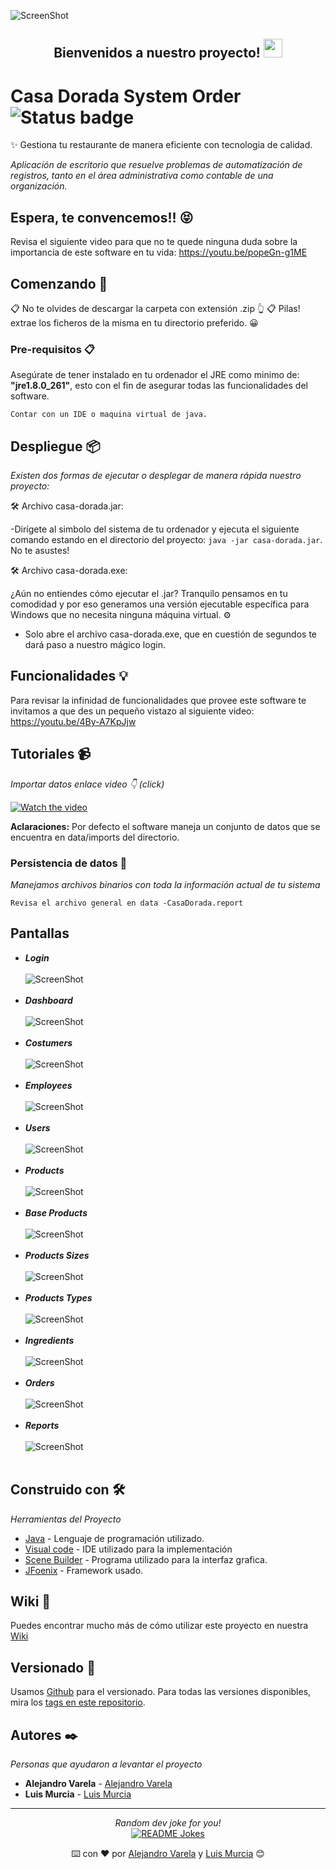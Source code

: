 ![ScreenShot](https://github.com/alejandro945/system-order-casa-dorada/blob/master/src/ui/assets/img/casa-dorada-removebg-preview.png)<br>
<div align="center">
<h2> Bienvenidos a nuestro proyecto! <img src="https://github.com/ABSphreak/ABSphreak/blob/master/gifs/Hi.gif" width="30px"></h2>
</div>

# Casa Dorada System Order ![Status badge](https://img.shields.io/badge/status-in%20progress-yellow)

✨ Gestiona tu restaurante de manera eficiente con tecnologia de calidad.

_Aplicación de escritorio que resuelve problemas de automatización de registros, tanto en el área administrativa como contable de una organización._

## Espera, te convencemos!! 😝

Revisa el siguiente video para que no te quede ninguna duda sobre la importancia de este software en tu vida: https://youtu.be/popeGn-g1ME

## Comenzando 🚀

📋 No te olvides de descargar la carpeta con extensión .zip 👆
📋 Pilas! extrae los ficheros de la misma en tu directorio preferido. 😀

### Pre-requisitos 📋

Asegúrate de tener instalado en tu ordenador el JRE como minimo de: **"jre1.8.0_261"**, esto con el fin de asegurar todas las funcionalidades del software.

```
Contar con un IDE o maquina virtual de java.
```

## Despliegue 📦

_Existen dos formas de ejecutar o desplegar de manera rápida nuestro proyecto:_

🛠 Archivo casa-dorada.jar: 

-Dirígete al simbolo del sistema de tu ordenador y ejecuta el siguiente comando estando en el directorio del proyecto: ```java -jar casa-dorada.jar```. No te asustes!

🛠 Archivo casa-dorada.exe:

¿Aún no entiendes cómo ejecutar el .jar? Tranquilo pensamos en tu comodidad y por eso generamos una versión ejecutable específica para Windows que no necesita ninguna máquina virtual. ⚙️

- Solo abre el archivo casa-dorada.exe, que en cuestión de segundos te dará paso a nuestro mágico login.

## Funcionalidades 💡

Para revisar la infinidad de funcionalidades que provee este software te invitamos a que des un pequeño vistazo al siguiente video: https://youtu.be/4By-A7KpJjw


## Tutoriales 📹

_Importar datos enlace video 👇 (click)_

[![Watch the video](https://i.imgur.com/p8RyyS1.png)](https://youtu.be/NMClQ0Blcyk)

**Aclaraciones:** Por defecto el software maneja un conjunto de datos que se encuentra en data/imports del directorio.

### Persistencia de datos 🔩

_Manejamos archivos binarios con toda la información actual de tu sistema_

```
Revisa el archivo general en data -CasaDorada.report
```
## Pantallas 

* <b>_Login_</b> <br><br>
![ScreenShot](https://github.com/alejandro945/system-order-casa-dorada/blob/master/src/ui/assets/img/loginR.png)<br><br>
* <b>_Dashboard_</b> <br><br>
![ScreenShot](https://github.com/alejandro945/system-order-casa-dorada/blob/master/src/ui/assets/img/dashboard.png)<br><br>
* <b>_Costumers_</b> <br><br>
![ScreenShot](https://github.com/alejandro945/system-order-casa-dorada/blob/master/src/ui/assets/img/costumers.png)<br><br>
* <b>_Employees_</b> <br><br>
![ScreenShot](https://github.com/alejandro945/system-order-casa-dorada/blob/master/src/ui/assets/img/employees.png)<br><br>
* <b>_Users_</b> <br><br>
![ScreenShot](https://github.com/alejandro945/system-order-casa-dorada/blob/master/src/ui/assets/img/users.png)<br><br>
* <b>_Products_</b> <br><br>
![ScreenShot](https://github.com/alejandro945/system-order-casa-dorada/blob/master/src/ui/assets/img/products.png)<br><br>
* <b>_Base Products_</b> <br><br>
![ScreenShot](https://github.com/alejandro945/system-order-casa-dorada/blob/master/src/ui/assets/img/baseProducts.png)<br><br>
* <b>_Products Sizes_</b> <br><br>
![ScreenShot](https://github.com/alejandro945/system-order-casa-dorada/blob/master/src/ui/assets/img/productSizes.png)<br><br>
* <b>_Products Types_</b> <br><br>
![ScreenShot](https://github.com/alejandro945/system-order-casa-dorada/blob/master/src/ui/assets/img/productTypes.png)<br><br>
* <b>_Ingredients_</b> <br><br>
![ScreenShot](https://github.com/alejandro945/system-order-casa-dorada/blob/master/src/ui/assets/img/ingredients.png)<br><br>
* <b>_Orders_</b> <br><br>
![ScreenShot](https://github.com/alejandro945/system-order-casa-dorada/blob/master/src/ui/assets/img/orders.png)<br><br>
* <b>_Reports_</b> <br><br>
![ScreenShot](https://github.com/alejandro945/system-order-casa-dorada/blob/master/src/ui/assets/img/eReports.png)<br><br>

## Construido con 🛠️

_Herramientas del Proyecto_

* [Java](https://www.oracle.com/co/java/technologies/javase/javase-jdk8-downloads.html) - Lenguaje de programación utilizado.
* [Visual code](https://code.visualstudio.com/) - IDE utilizado para la implementación
* [Scene Builder](https://gluonhq.com/products/scene-builder/) - Programa utilizado para la interfaz grafica.
* [JFoenix](https://github.com/sshahine/JFoenix) - Framework usado.

## Wiki 📖

Puedes encontrar mucho más de cómo utilizar este proyecto en nuestra [Wiki](https://github.com/tu/proyecto/wiki)

## Versionado 📌

Usamos [Github](https://github.com/) para el versionado. Para todas las versiones disponibles, mira los [tags en este repositorio](#).

## Autores ✒️

_Personas que ayudaron a levantar el proyecto_

* **Alejandro Varela** - [Alejandro Varela](https://github.com/alejandro945)
* **Luis Murcia** -  [Luis Murcia](https://github.com/luis486) 
---
<div align="center">
<i>Random dev joke for you!</i><br>
<a href="https://readme-jokes.vercel.app"><img align="center" src="https://readme-jokes.vercel.app/api" alt="README Jokes"></a>


⌨️ con ❤️ por [Alejandro Varela](https://github.com/alejandro945) y [Luis Murcia](https://github.com/luis486) 😊
